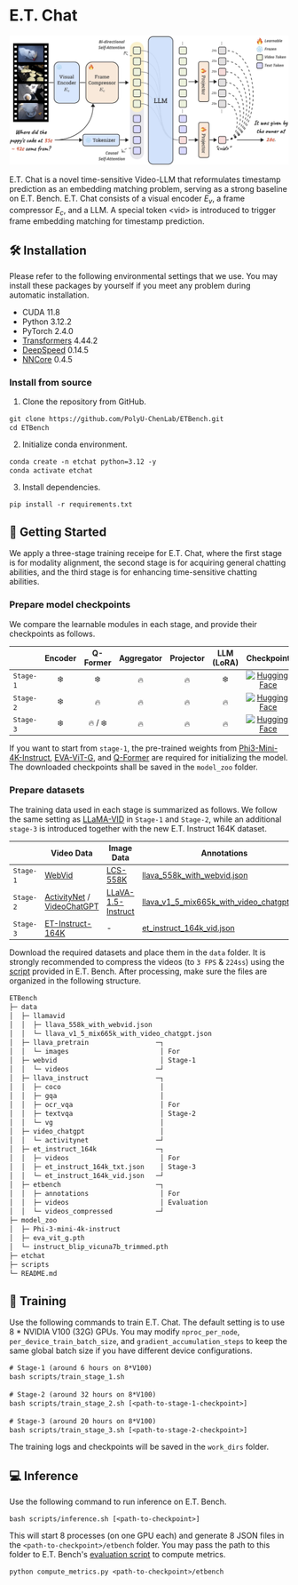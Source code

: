 # E.T. Chat

<p align="center">
  <img width="600" src="../.github/model.jpg">
</p>

E.T. Chat is a novel time-sensitive Video-LLM that reformulates timestamp prediction as an embedding matching problem, serving as a strong baseline on E.T. Bench. E.T. Chat consists of a visual encoder $E_v$, a frame compressor $E_c$, and a LLM. A special token \<vid\> is introduced to trigger frame embedding matching for timestamp prediction.

## 🛠️ Installation

Please refer to the following environmental settings that we use. You may install these packages by yourself if you meet any problem during automatic installation.

- CUDA 11.8
- Python 3.12.2
- PyTorch 2.4.0
- [Transformers](https://github.com/huggingface/transformers) 4.44.2
- [DeepSpeed](https://github.com/microsoft/DeepSpeed) 0.14.5
- [NNCore](https://github.com/yeliudev/nncore) 0.4.5

### Install from source

1. Clone the repository from GitHub.

```shell
git clone https://github.com/PolyU-ChenLab/ETBench.git
cd ETBench
```

2. Initialize conda environment.

```shell
conda create -n etchat python=3.12 -y
conda activate etchat
```

3. Install dependencies.

```shell
pip install -r requirements.txt
```

## 🚀 Getting Started

We apply a three-stage training receipe for E.T. Chat, where the first stage is for modality alignment, the second stage is for acquiring general chatting abilities, and the third stage is for enhancing time-sensitive chatting abilities.

### Prepare model checkpoints

We compare the learnable modules in each stage, and provide their checkpoints as follows.

|| Encoder | Q-Former | Aggregator | Projector | LLM (LoRA) | Checkpoint |
|-|:-:|:-:|:-:|:-:|:-:|:-:|
| `Stage-1` | ❄️ | ❄️ | 🔥 | 🔥 | ❄️ | [![Hugging Face](https://huggingface.co/datasets/huggingface/badges/resolve/main/model-on-hf-sm-dark.svg)](https://huggingface.co/PolyU-ChenLab/ETChat-Phi3-Mini-Stage-1) |
| `Stage-2` | ❄️ | 🔥 | 🔥 | 🔥 | 🔥 | [![Hugging Face](https://huggingface.co/datasets/huggingface/badges/resolve/main/model-on-hf-sm-dark.svg)](https://huggingface.co/PolyU-ChenLab/ETChat-Phi3-Mini-Stage-2) |
| `Stage-3` | ❄️ | 🔥 / ❄️ | 🔥 | 🔥 | 🔥 | [![Hugging Face](https://huggingface.co/datasets/huggingface/badges/resolve/main/model-on-hf-sm-dark.svg)](https://huggingface.co/PolyU-ChenLab/ETChat-Phi3-Mini-Stage-3) |

If you want to start from `stage-1`, the pre-trained weights from [Phi3-Mini-4K-Instruct](https://huggingface.co/microsoft/Phi-3-mini-4k-instruct), [EVA-ViT-G](https://storage.googleapis.com/sfr-vision-language-research/LAVIS/models/BLIP2/eva_vit_g.pth), and [Q-Former](https://storage.googleapis.com/sfr-vision-language-research/LAVIS/models/InstructBLIP/instruct_blip_vicuna7b_trimmed.pth) are required for initializing the model. The downloaded checkpoints shall be saved in the `model_zoo` folder.

### Prepare datasets

The training data used in each stage is summarized as follows. We follow the same setting as [LLaMA-VID](https://github.com/dvlab-research/LLaMA-VID) in `Stage-1` and `Stage-2`, while an additional `stage-3` is introduced together with the new E.T. Instruct 164K dataset.

|| Video Data | Image Data | Annotations |
|-|-|-|-|
| `Stage-1` | [WebVid](https://maxbain.com/webvid-dataset/) | [LCS-558K](https://huggingface.co/datasets/liuhaotian/LLaVA-Pretrain) | [llava_558k_with_webvid.json](https://huggingface.co/datasets/YanweiLi/LLaMA-VID-Data/resolve/main/llava_558k_with_webvid.json) |
| `Stage-2` | [ActivityNet](http://activity-net.org/download.html) / [VideoChatGPT](https://mbzuaiac-my.sharepoint.com/:f:/g/personal/hanoona_bangalath_mbzuai_ac_ae/EnLRDehrr8lGqHpC5w1zZ9QBnsiVffYy5vCv8Hl14deRcg?e=Ul5DUE) | [LLaVA-1.5-Instruct](https://github.com/haotian-liu/LLaVA?tab=readme-ov-file#visual-instruction-tuning) | [llava_v1_5_mix665k_with_video_chatgpt.json](https://huggingface.co/datasets/YanweiLi/LLaMA-VID-Data/resolve/main/llava_v1_5_mix665k_with_video_chatgpt.json) |
| `Stage-3` | [ET-Instruct-164K](https://huggingface.co/datasets/PolyU-ChenLab/ET-Instruct-164K) | - | [et_instruct_164k_vid.json](https://huggingface.co/datasets/PolyU-ChenLab/ET-Instruct-164K/resolve/main/et_instruct_164k_vid.json) |

Download the required datasets and place them in the `data` folder. It is strongly recommended to compress the videos (to `3 FPS` & `224ss`) using the [script](https://huggingface.co/datasets/PolyU-ChenLab/ETBench/blob/main/compress_videos.py) provided in E.T. Bench. After processing, make sure the files are organized in the following structure.

```
ETBench
├─ data
│  ├─ llamavid
│  │  ├─ llava_558k_with_webvid.json
│  │  └─ llava_v1_5_mix665k_with_video_chatgpt.json
│  ├─ llava_pretrain                 ─┐
│  │  └─ images                       │ For
│  ├─ webvid                          │ Stage-1
│  │  └─ videos                      ─┘
│  ├─ llava_instruct                 ─┐
│  │  ├─ coco                         │
│  │  ├─ gqa                          │
│  │  ├─ ocr_vqa                      │ For
│  │  ├─ textvqa                      │ Stage-2
│  │  └─ vg                           │
│  ├─ video_chatgpt                   │
│  │  └─ activitynet                 ─┘
│  ├─ et_instruct_164k               ─┐
│  │  ├─ videos                       │ For
│  │  ├─ et_instruct_164k_txt.json    │ Stage-3
│  │  └─ et_instruct_164k_vid.json   ─┘
│  ├─ etbench                        ─┐
│  │  ├─ annotations                  │ For
│  │  ├─ videos                       │ Evaluation
│  │  └─ videos_compressed           ─┘
├─ model_zoo
│  ├─ Phi-3-mini-4k-instruct
│  ├─ eva_vit_g.pth
│  └─ instruct_blip_vicuna7b_trimmed.pth
├─ etchat
├─ scripts
└─ README.md
```

## 🔮 Training

Use the following commands to train E.T. Chat. The default setting is to use 8 * NVIDIA V100 (32G) GPUs. You may modify `nproc_per_node`, `per_device_train_batch_size`, and `gradient_accumulation_steps` to keep the same global batch size if you have different device configurations.

```shell
# Stage-1 (around 6 hours on 8*V100)
bash scripts/train_stage_1.sh

# Stage-2 (around 32 hours on 8*V100)
bash scripts/train_stage_2.sh [<path-to-stage-1-checkpoint>]

# Stage-3 (around 20 hours on 8*V100)
bash scripts/train_stage_3.sh [<path-to-stage-2-checkpoint>]
```

The training logs and checkpoints will be saved in the `work_dirs` folder.

## 💻 Inference

Use the following command to run inference on E.T. Bench.

```shell
bash scripts/inference.sh [<path-to-checkpoint>]
```

This will start 8 processes (on one GPU each) and generate 8 JSON files in the `<path-to-checkpoint>/etbench` folder. You may pass the path to this folder to E.T. Bench's [evaluation script](https://huggingface.co/datasets/PolyU-ChenLab/ETBench/tree/main/evaluation) to compute metrics.

```shell
python compute_metrics.py <path-to-checkpoint>/etbench
```

